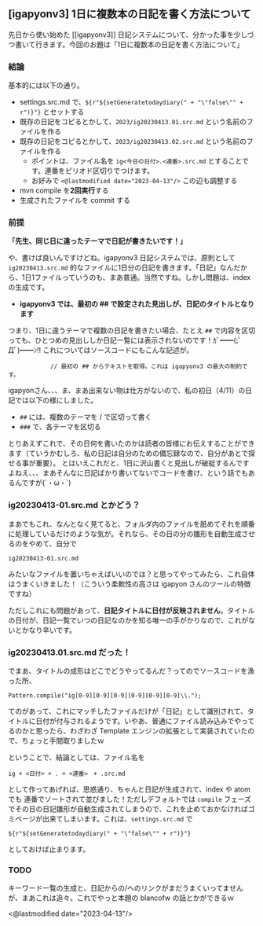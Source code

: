 ## [igapyonv3] 1日に複数本の日記を書く方法について

先日から使い始めた [[igapyonv3]] 日記システムについて、分かった事を少しづつ書いて行きます。今回のお題は「1日に複数本の日記を書く方法について」

### 結論

基本的には以下の通り。

* settings.src.md で、```${r"${setGeneratetodaydiary(" + "\"false\"" + r")}"}``` とセットする
* 既存の日記をコピるとかして、```2023/ig20230413.01.src.md``` という名前のファイルを作る
* 既存の日記をコピるとかして、```2023/ig20230413.02.src.md``` という名前のファイルを作る
  * ポイントは、ファイル名を ```ig<今日の日付>.<連番>.src.md``` とすることです。連番をピリオド区切りでつけます。
  * お好みで ```<@lastmodified date="2023-04-13"/>``` この辺も調整する
* mvn compile を**2回実行**する
* 生成されたファイルを commit する

### 前提

**「先生、同じ日に違ったテーマで日記が書きたいです！」**

や、書けば良いんですけどね。igapyonv3 日記システムでは、原則として ```ig20230413.src.md``` 的なファイルに1日分の日記を書きます。「日記」なんだから、1日1ファイルっていうのも、まあ普通。当然ですね。しかし問題は、index の生成です。

* **igapyonv3 では、最初の ## で設定された見出しが、日記のタイトルとなります**

つまり、1日に違うテーマで複数の日記を書きたい場合、たとえ ```##``` で内容を区切っても、ひとつめの見出ししか日記一覧には表示されないのです！ｶﾞ━━(;ﾟДﾟ)━━ﾝ!!
これについてはソースコードにもこんな記述が。

```
			// 最初の ## からテキストを取得。これは igapyonv3 の最大の制約です。
```

igapyonさん、、、ま、まあ出来ない物は仕方がないので、私の初日（4/11）の日記では以下の様にしました。

* ```##``` には、複数のテーマを / で区切って書く
* ```###``` で、各テーマを区切る

とりあえずこれで、その日何を書いたのかは読者の皆様にお伝えすることができます（ていうかむしろ、私の日記は自分のための備忘録なので、自分があとで探せる事が重要）。
とはいえこれだと、1日に沢山書くと見出しが破綻するんですよねえ、、、まあそんなに日記ばかり書いてないでコードを書け、という話でもあるんですが(´・ω・`)


### ig20230413-01.src.md とかどう？

まあでもこれ、なんとなく見てると、フォルダ内のファイルを舐めてそれを順番に処理しているだけのような気が。それなら、その日の分の雛形を自動生成させるのをやめて、自分で

```
ig20230413-01.src.md
```

みたいなファイルを置いちゃえばいいのでは？と思ってやってみたら、これ自体はうまくいきました！（こういう柔軟性の高さは igapyon さんのツールの特徴ですね）

ただしこれにも問題があって、**日記タイトルに日付が反映されません**。タイトルの日付が、日記一覧でいつの日記なのかを知る唯一の手がかりなので、これがないとかなり辛いです。

### ig20230413.01.src.md だった！

でまあ、タイトルの成形はどこでどうやってるんだ？ってのでソースコードを漁った所、

```
Pattern.compile("ig[0-9][0-9][0-9][0-9][0-9][0-9]\\.");
```

てのがあって、これにマッチしたファイルだけが「日記」として識別されて、タイトルに日付が付与されるようです。いやあ、普通にファイル読み込みでやってるのかと思ったら、わざわざ Template エンジンの拡張として実装されていたので、ちょっと手間取りましたｗ

ということで、結論としては、ファイル名を

```
ig + <日付> + . + <連番>　+ .src.md
```

として作ってあげれば、思惑通り、ちゃんと日記が生成されて、index や atom でも 連番でソートされて並びました！ただしデフォルトでは ```compile``` フェーズでその日の日記雛形が自動生成されてしまうので、これを止めておかなければゴミページが出来てしまいます。これは、```settings.src.md``` で

```
${r"${setGeneratetodaydiary(" + "\"false\"" + r")}"}
```

としておけば止まります。

### TODO

キーワード一覧の生成と、日記からの/へのリンクがまだうまくいってませんが、まあこれは追々。これでやっと本題の blancofw の話とかができるｗ

<@lastmodified date="2023-04-13"/>
